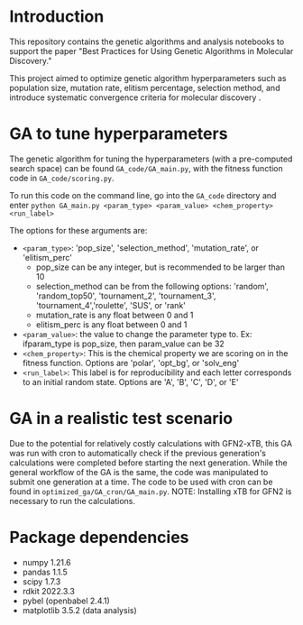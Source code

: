 # Introduction

This repository contains the genetic algorithms and analysis notebooks to support the paper "Best Practices for Using Genetic Algorithms in Molecular Discovery."

This project aimed to optimize genetic algorithm hyperparameters such as population size, mutation rate, elitism percentage, selection method, and introduce systematic convergence criteria for molecular discovery . 

# GA to tune hyperparameters

The genetic algorithm for tuning the hyperparameters (with a pre-computed search space) can be found `GA_code/GA_main.py`, with the fitness function code in `GA_code/scoring.py`.

To run this code on the command line, go into the `GA_code` directory and enter `python GA_main.py <param_type> <param_value> <chem_property> <run_label>`

The options for these arguments are:
- `<param_type>`: 'pop_size', 'selection_method', 'mutation_rate', or 'elitism_perc'
  - pop_size can be any integer, but is recommended to be larger than 10
  - selection_method can be from the following options: 'random', 'random_top50', 'tournament_2', 'tournament_3', 'tournament_4','roulette', 'SUS', or 'rank'
  - mutation_rate is any float between 0 and 1
  - elitism_perc is any float between 0 and 1
- `<param_value>`: the value to change the parameter type to. Ex: ifparam_type is pop_size, then param_value can be 32
- `<chem_property>`: This is the chemical property we are scoring on in the fitness function. Options are 'polar', 'opt_bg', or 'solv_eng'
- `<run_label>`: This label is for reproducibility and each letter corresponds to an initial random state. Options are 'A', 'B', 'C', 'D', or 'E'

# GA in a realistic test scenario
Due to the potential for relatively costly calculations with GFN2-xTB, this GA was run with cron to automatically check if the previous generation's calculations were completed before starting the next generation. While the general workflow of the GA is the same, the code was manipulated to submit one generation at a time. The code to be used with cron can be found in `optimized_ga/GA_cron/GA_main.py`. NOTE: Installing xTB for GFN2 is necessary to run the calculations.

# Package dependencies
- numpy 1.21.6
- pandas 1.1.5
- scipy 1.7.3
- rdkit 2022.3.3
- pybel (openbabel 2.4.1)
- matplotlib 3.5.2 (data analysis)
